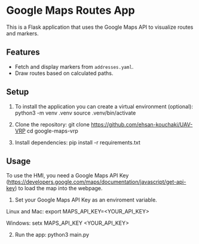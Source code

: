 # Google Maps Routes App

This is a Flask application that uses the Google Maps API to visualize routes and markers.

## Features
- Fetch and display markers from `addresses.yaml`.
- Draw routes based on calculated paths.

## Setup
1. To install the application you can create a virtual environment (optional):
python3 -m venv .venv
source .venv/bin/activate

2. Clone the repository:
git clone https://github.com/ehsan-kouchaki/UAV-VRP
cd google-maps-vrp

3. Install dependencies:
pip install -r requirements.txt

## Usage
To use the HMI, you need a Google Maps API Key (https://developers.google.com/maps/documentation/javascript/get-api-key) to load the map into the webpage.

1. Set your Google Maps API Key as an enviroment variable.
    
Linux and Mac:
export MAPS_API_KEY=<YOUR_API_KEY>

Windows:
setx MAPS_API_KEY <YOUR_API_KEY>

2. Run the app:
python3 main.py